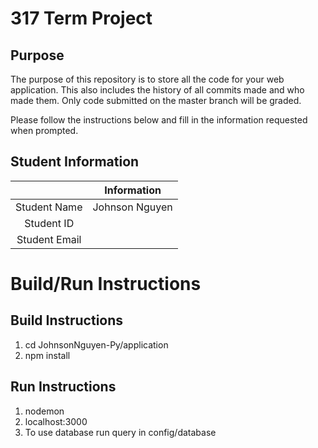 

# 317 Term Project

## Purpose

The purpose of this repository is to store all the code for your web application. This also includes the history of all commits made and who made them. Only code submitted on the master branch will be graded.

Please follow the instructions below and fill in the information requested when prompted.

## Student Information

|               | Information   |
|:-------------:|:-------------:|
| Student Name  | Johnson Nguyen     |
| Student ID    |       |
| Student Email |    |



# Build/Run Instructions

## Build Instructions
1. cd JohnsonNguyen-Py/application
2. npm install

## Run Instructions
1. nodemon
2. localhost:3000 
3. To use database run query in config/database 
